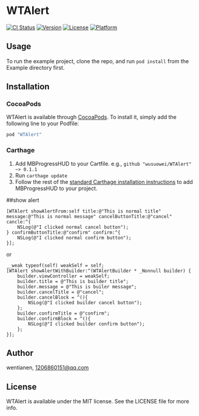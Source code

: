 # WTAlert

[![CI Status](http://img.shields.io/travis/wentianen/WTAlert.svg?style=flat)](https://travis-ci.org/wentianen/WTAlert)
[![Version](https://img.shields.io/cocoapods/v/WTAlert.svg?style=flat)](http://cocoapods.org/pods/WTAlert)
[![License](https://img.shields.io/cocoapods/l/WTAlert.svg?style=flat)](http://cocoapods.org/pods/WTAlert)
[![Platform](https://img.shields.io/cocoapods/p/WTAlert.svg?style=flat)](http://cocoapods.org/pods/WTAlert)

## Usage

To run the example project, clone the repo, and run `pod install` from the Example directory first.

## Installation

### CocoaPods
WTAlert is available through [CocoaPods](http://cocoapods.org). To install
it, simply add the following line to your Podfile:

```ruby
pod "WTAlert"
```

### Carthage

1. Add MBProgressHUD to your Cartfile. e.g., `github "wusuowei/WTAlert" ~> 0.1.1`
2. Run `carthage update`
3. Follow the rest of the [standard Carthage installation instructions](https://github.com/Carthage/Carthage#adding-frameworks-to-an-application) to add MBProgressHUD to your project.

##show alert

```object-c
[WTAlert showAlertFrom:self title:@"This is normal title" message:@"This is normal message" cancelButtonTitle:@"cancel" cancle:^{
    NSLog(@"I clicked normal cancel button");
} confirmButtonTitle:@"confirm" confirm:^{
    NSLog(@"I clicked normal confirm button");
}];
```

or

```object-c
__weak typeof(self) weakSelf = self;
[WTAlert showAlertWithBuilder:^(WTAlertBuilder * _Nonnull builder) {
    builder.viewController = weakSelf;
    builder.title = @"This is builder title";
    builder.message = @"This is builer message";
    builder.cancelTitle = @"cancel";
    builder.cancelBlock = ^(){
        NSLog(@"I clicked builder cancel button");
    };
    builder.confirmTitle = @"confirm";
    builder.confirmBlock = ^(){
        NSLog(@"I clicked builder confirm button");
    };
}];
```

## Author

wentianen, 1206860151@qq.com

## License

WTAlert is available under the MIT license. See the LICENSE file for more info.
